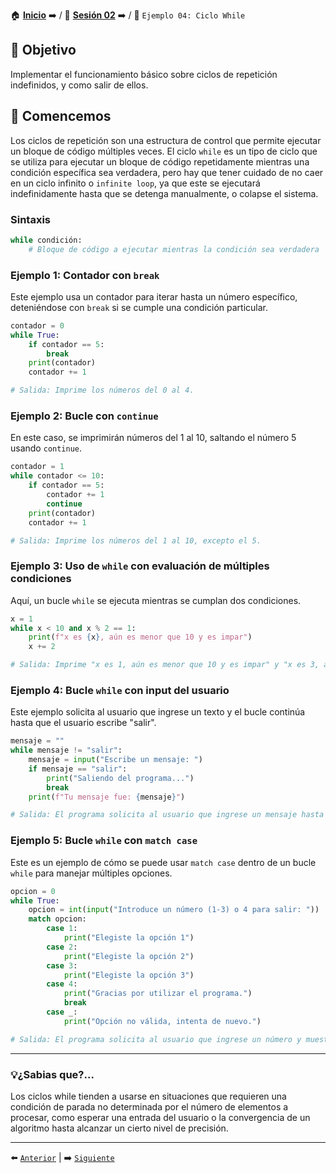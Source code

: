 🏠 [**Inicio**](../../Readme.md) ➡️ / 📖 [**Sesión 02**](../Readme.md) ➡️ / 📝 `Ejemplo 04: Ciclo While`

## 🎯 Objetivo

Implementar el funcionamiento básico sobre ciclos de repetición indefinidos, y como salir de ellos.

## 🚀 Comencemos

Los ciclos de repetición son una estructura de control que permite ejecutar un bloque de código múltiples veces. El ciclo `while` es un tipo de ciclo que se utiliza para ejecutar un bloque de código repetidamente mientras una condición específica sea verdadera, pero hay que tener cuidado de no caer en un ciclo infinito o `infinite loop`, ya que este se ejecutará indefinidamente hasta que se detenga manualmente, o colapse el sistema.

### Sintaxis

```python
while condición:
    # Bloque de código a ejecutar mientras la condición sea verdadera
```
### Ejemplo 1: Contador con `break`
Este ejemplo usa un contador para iterar hasta un número específico, deteniéndose con `break` si se cumple una condición particular.

```python
contador = 0
while True:
    if contador == 5:
        break
    print(contador)
    contador += 1

# Salida: Imprime los números del 0 al 4.
```

### Ejemplo 2: Bucle con `continue`
En este caso, se imprimirán números del 1 al 10, saltando el número 5 usando `continue`.

```python
contador = 1
while contador <= 10:
    if contador == 5:
        contador += 1
        continue
    print(contador)
    contador += 1

# Salida: Imprime los números del 1 al 10, excepto el 5.
```

### Ejemplo 3: Uso de `while` con evaluación de múltiples condiciones
Aquí, un bucle `while` se ejecuta mientras se cumplan dos condiciones.

```python
x = 1
while x < 10 and x % 2 == 1:
    print(f"x es {x}, aún es menor que 10 y es impar")
    x += 2

# Salida: Imprime "x es 1, aún es menor que 10 y es impar" y "x es 3, aún es menor que 10 y es impar".
```

### Ejemplo 4: Bucle `while` con input del usuario
Este ejemplo solicita al usuario que ingrese un texto y el bucle continúa hasta que el usuario escribe "salir".

```python
mensaje = ""
while mensaje != "salir":
    mensaje = input("Escribe un mensaje: ")
    if mensaje == "salir":
        print("Saliendo del programa...")
        break
    print(f"Tu mensaje fue: {mensaje}")

# Salida: El programa solicita al usuario que ingrese un mensaje hasta que escriba "salir".
```

### Ejemplo 5: Bucle `while` con `match case`
Este es un ejemplo de cómo se puede usar `match case` dentro de un bucle `while` para manejar múltiples opciones.

```python
opcion = 0
while True:
    opcion = int(input("Introduce un número (1-3) o 4 para salir: "))
    match opcion:
        case 1:
            print("Elegiste la opción 1")
        case 2:
            print("Elegiste la opción 2")
        case 3:
            print("Elegiste la opción 3")
        case 4:
            print("Gracias por utilizar el programa.")
            break
        case _:
            print("Opción no válida, intenta de nuevo.")

# Salida: El programa solicita al usuario que ingrese un número y muestra un mensaje correspondiente, hasta que el usuario elige la opción 4 para salir.
```

---
### 💡¿Sabias que?...

Los ciclos while tienden a usarse en situaciones que requieren una condición de parada no determinada por el número de elementos a procesar, como esperar una entrada del usuario o la convergencia de un algoritmo hasta alcanzar un cierto nivel de precisión.

---

⬅️ [`Anterior`](../Readme.md) | ➡️ [`Siguiente`](../Ejemplo-02/Readme.md)